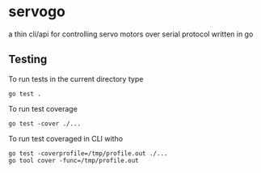 # servogo
a thin cli/api for controlling servo motors over serial protocol written in go

## Testing 
To run tests in the current directory type
```shell
go test .
```

To run test coverage 
```shell
go test -cover ./...
```

To run test coveraged in CLI witho
```shell
go test -coverprofile=/tmp/profile.out ./...
go tool cover -func=/tmp/profile.out
```

